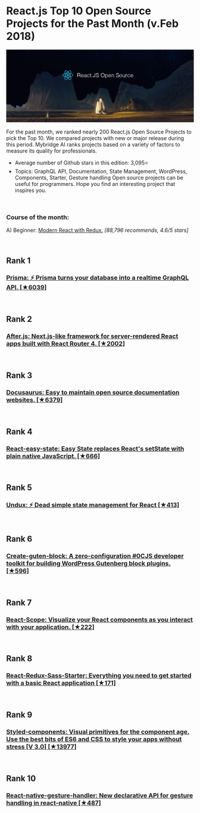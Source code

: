 # React.js Top 10 Open Source Projects for the Past Month (v.Feb 2018)

<img src="feb-reactjs.png" width="800" alt="Mybridge"></a>

For the past month, we ranked nearly 200 React.js Open Source Projects to pick the Top 10.
We compared projects with new or major release during this period. Mybridge AI ranks projects based on a variety of factors to measure its quality for professionals.

* Average number of Github stars in this edition: 3,095⭐️
* Topics: GraphQL API, Documentation, State Management, WordPress, Components, Starter, Gesture handling
Open source projects can be useful for programmers. Hope you find an interesting project that inspires you.

<br>

### Course of the month:

A) Beginner: [Modern React with Redux.](http://bit.ly/snUrs5a) _[88,796 recommends, 4.6/5 stars]_

<br>

## Rank 1
### [Prisma: ⚡️ Prisma turns your database into a realtime GraphQL API. [★6039]](https://github.com/graphcool/prisma)

<br>

## Rank 2
### [After.js: Next.js-like framework for server-rendered React apps built with React Router 4. [★2002]](https://github.com/jaredpalmer/after.js)

<br>

## Rank 3
### [Docusaurus: Easy to maintain open source documentation websites.  [★6379]](https://github.com/facebook/Docusaurus)

<br>

## Rank 4
### [React-easy-state: Easy State replaces React's setState with plain native JavaScript.  [★666]](https://github.com/solkimicreb/react-easy-state)

<br>

## Rank 5
### [Undux: ⚡️ Dead simple state management for React  [★413]](https://github.com/bcherny/undux )

<br>

## Rank 6
### [Create-guten-block: A zero-configuration #0CJS developer toolkit for building WordPress Gutenberg block plugins.  [★596]](https://github.com/ahmadawais/create-guten-block)

<br>

## Rank 7
### [React-Scope: Visualize your React components as you interact with your application. [★222]](https://github.com/React-Scope/React-Scope)

<br>

## Rank 8
### [React-Redux-Sass-Starter: Everything you need to get started with a basic React application [★171]](https://github.com/Gigacore/React-Redux-Sass-Starter )

<br>

## Rank 9
### [Styled-components: Visual primitives for the component age. Use the best bits of ES6 and CSS to style your apps without stress [V 3.0] [★13977]](https://github.com/styled-components/styled-components/releases/tag/v3.0.1)

<br>

## Rank 10
### [React-native-gesture-handler: New declarative API for gesture handling in react-native [★487]](https://github.com/kmagiera/react-native-gesture-handler )
